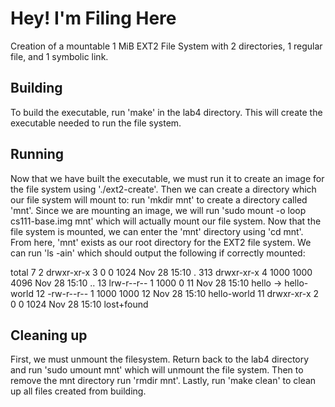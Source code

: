 # Hey! I'm Filing Here

Creation of a mountable 1 MiB EXT2 File System with 2 directories, 1 regular file, and 1 symbolic link.

## Building

To build the executable, run 'make' in the lab4 directory. This will create the executable needed to run the file system. 

## Running

Now that we have built the executable, we must run it to create an image for the file system using './ext2-create'. Then we can create a directory which our file system will mount to: run 'mkdir mnt' to create a directory called 'mnt'. Since we are mounting an image, we will run 'sudo mount -o loop cs111-base.img mnt' which will actually mount our file system. Now that the file system is mounted, we can enter the 'mnt' directory using 'cd mnt'. From here, 'mnt' exists as our root directory for the EXT2 file system. We can run 'ls -ain' which should output the following if correctly mounted: 

total 7
  2 drwxr-xr-x 3    0    0 1024 Nov 28 15:10 .
313 drwxr-xr-x 4 1000 1000 4096 Nov 28 15:10 ..
 13 lrw-r--r-- 1 1000    0   11 Nov 28 15:10 hello -> hello-world
 12 -rw-r--r-- 1 1000 1000   12 Nov 28 15:10 hello-world
 11 drwxr-xr-x 2    0    0 1024 Nov 28 15:10 lost+found

## Cleaning up

First, we must unmount the filesystem. Return back to the lab4 directory and run 'sudo umount mnt' which will unmount the file system. Then to remove the mnt directory run 'rmdir mnt'. Lastly, run 'make clean' to clean up all files created from building. 
